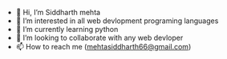 - 👋 Hi, I’m Siddharth mehta
- 👀 I’m interested in all web devlopment programing languages 
- 🌱 I’m currently learning python  
- 💞️ I’m looking to collaborate with any web devloper  
- 📫 How to reach me (mehtasiddharth66@gmail.com)

<!---
mehtasiddharth66/mehtasiddharth66 is a ✨ special ✨ repository because its `README.md` (this file) appears on your GitHub profile.
You can click the Preview link to take a look at your changes.
--->
